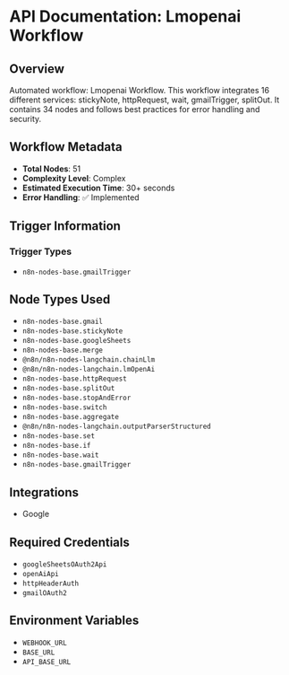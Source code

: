 # API Documentation: Lmopenai Workflow

## Overview
Automated workflow: Lmopenai Workflow. This workflow integrates 16 different services: stickyNote, httpRequest, wait, gmailTrigger, splitOut. It contains 34 nodes and follows best practices for error handling and security.

## Workflow Metadata
- **Total Nodes**: 51
- **Complexity Level**: Complex
- **Estimated Execution Time**: 30+ seconds
- **Error Handling**: ✅ Implemented

## Trigger Information
### Trigger Types
- `n8n-nodes-base.gmailTrigger`

## Node Types Used
- `n8n-nodes-base.gmail`
- `n8n-nodes-base.stickyNote`
- `n8n-nodes-base.googleSheets`
- `n8n-nodes-base.merge`
- `@n8n/n8n-nodes-langchain.chainLlm`
- `@n8n/n8n-nodes-langchain.lmOpenAi`
- `n8n-nodes-base.httpRequest`
- `n8n-nodes-base.splitOut`
- `n8n-nodes-base.stopAndError`
- `n8n-nodes-base.switch`
- `n8n-nodes-base.aggregate`
- `@n8n/n8n-nodes-langchain.outputParserStructured`
- `n8n-nodes-base.set`
- `n8n-nodes-base.if`
- `n8n-nodes-base.wait`
- `n8n-nodes-base.gmailTrigger`

## Integrations
- Google

## Required Credentials
- `googleSheetsOAuth2Api`
- `openAiApi`
- `httpHeaderAuth`
- `gmailOAuth2`

## Environment Variables
- `WEBHOOK_URL`
- `BASE_URL`
- `API_BASE_URL`

